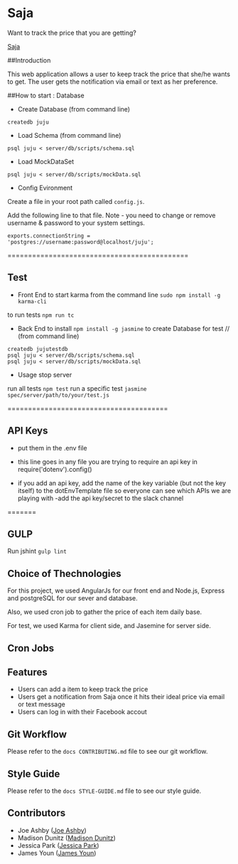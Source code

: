 # Saja
Want to track the price that you are getting? 

[Saja](https://mks-juju.herokuapp.com/)

##Introduction

This web application allows a user to keep track the price that she/he wants to get. The user gets the notification via email or text as her preference.

##How to start : Database

- Create Database (from command line)

```
createdb juju
```

- Load Schema (from command line)

```
psql juju < server/db/scripts/schema.sql
```

- Load MockDataSet

```
psql juju < server/db/scripts/mockData.sql
```


- Config Evironment

Create a file in your root path called ```config.js```.

Add the following line to that file.  Note - you need to change or
remove username & password to your system settings.
```
exports.connectionString = 'postgres://username:password@localhost/juju';
```

============================================
## Test


- Front End
to start karma from the command line
```sudo npm install -g karma-cli```

to run tests
```npm run tc```

- Back End
to install
```npm install -g jasmine```
to create Database for test //  (from command line)
```
createdb jujutestdb
psql juju < server/db/scripts/schema.sql
psql juju < server/db/scripts/mockData.sql
```

- Usage
stop server

run all tests
    ``` npm test ```
run a specific test
    ``` jasmine spec/server/path/to/your/test.js ```

=======================================
## API Keys
- put them in the .env file

- this line goes in any file you are trying to require an api key in
require('dotenv').config()
- if you add an api key, add the name of the key variable (but not the key itself) to the dotEnvTemplate file so everyone can see which APIs we are playing with
-add the api key/secret to the slack channel

=======
## GULP

Run jshint
```gulp lint```

## Choice of Thechnologies

For this project, we used AngularJs for our front end and Node.js, Express and postgreSQL for our sever and database.

Also, we used cron job to gather the price of each item daily base. 

For test, we used Karma for client side, and Jasemine for server side.



## Cron Jobs



## Features

- Users can add a item to keep track the price
- Users get a notification from Saja once it hits their ideal price via email or text message
- Users can log in with their Facebook accout

## Git Workflow

Please refer to the `docs CONTRIBUTING.md` file to see our git workflow.

## Style Guide

Please refer to the `docs STYLE-GUIDE.md` file to see our style guide.

## Contributors
- Joe Ashby ([Joe Ashby](https://github.com/ChiralAlchemist))
- Madison Dunitz ([Madison Dunitz](https://github.com/MDunitz))
- Jessica Park ([Jessica Park](https://github.com/jeehaepark))
- James Youn ([James Youn](https://github.com/eternal44))

